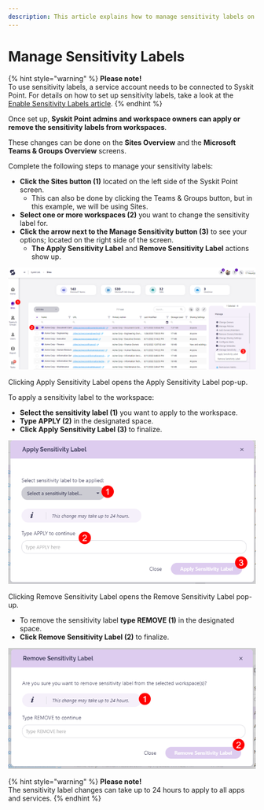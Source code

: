 ```yaml
---
description: This article explains how to manage sensitivity labels on your workspaces within Syskit Point.
---
```


# Manage Sensitivity Labels

{% hint style="warning" %}
**Please note!**  
To use sensitivity labels, a service account needs to be connected to Syskit Point. For details on how to set up sensitivity labels, take a look at the [Enable Sensitivity Labels article](provisioning/enable-sensitivity-labels.md). 
{% endhint %}

Once set up, **Syskit Point admins and workspace owners can apply or remove the sensitivity labels from workspaces**. 

These changes can be done on the **Sites Overview** and the **Microsoft Teams & Groups Overview** screens.

Complete the following steps to manage your sensitivity labels:
 
* **Click the Sites button (1)** located on the left side of the Syskit Point screen.
   * This can also be done by clicking the Teams & Groups button, but in this example, we will be using Sites.
* **Select one or more workspaces (2)** you want to change the sensitivity label for. 
* **Click the arrow next to the Manage Sensitivity button (3)** to see your options; located on the right side of the screen.
  * **The Apply Sensitivity Label** and **Remove Sensitivity Label** actions show up.

![Manage Sensitivity Labels - Overview](../.gitbook/assets/manage-sensitivity-labels-manage-screen.png)

Clicking Apply Sensitivity Label opens the Apply Sensitivity Label pop-up.

To apply a sensitivity label to the workspace:
  * **Select the sensitivity label (1)** you want to apply to the workspace.
  * **Type APPLY (2)** in the designated space.
  * **Click Apply Sensitivity Label (3)** to finalize.

![Apply Sensitivity Labels - Overview](../.gitbook/assets/manage-sensitivity-labels-apply-label.png)

Clicking Remove Sensitivity Label opens the Remove Sensitivity Label pop-up.
  * To remove the sensitivity label **type REMOVE (1)** in the designated space.
  * **Click Remove Sensitivity Label (2)** to finalize.

![Remove Sensitivity Labels - Overview](../.gitbook/assets/manage-sensitivity-labels-remove-label.png)

{% hint style="warning" %}
**Please note!**  
The sensitivity label changes can take up to 24 hours to apply to all apps and services. 
{% endhint %}
